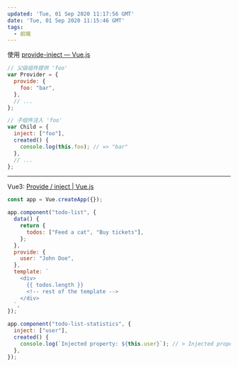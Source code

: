 ```yaml
---
updated: 'Tue, 01 Sep 2020 11:17:56 GMT'
date: 'Tue, 01 Sep 2020 11:15:46 GMT'
tags:
  - 前端
---
```


使用 [provide-inject — Vue.js](https://cn.vuejs.org/v2/api/#provide-inject)

```js
// 父级组件提供 'foo'
var Provider = {
  provide: {
    foo: "bar",
  },
  // ...
};

// 子组件注入 'foo'
var Child = {
  inject: ["foo"],
  created() {
    console.log(this.foo); // => "bar"
  },
  // ...
};
```

***

Vue3: [Provide / inject | Vue.js](https://v3.vuejs.org/guide/component-provide-inject.html#working-with-reactivity)

```js
const app = Vue.createApp({});

app.component("todo-list", {
  data() {
    return {
      todos: ["Feed a cat", "Buy tickets"],
    };
  },
  provide: {
    user: "John Doe",
  },
  template: `
    <div>
      {{ todos.length }}
      <!-- rest of the template -->
    </div>
  `,
});

app.component("todo-list-statistics", {
  inject: ["user"],
  created() {
    console.log(`Injected property: ${this.user}`); // > Injected property: John Doe
  },
});
```

